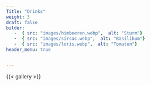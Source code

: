 ```yaml
---
Title: "Drinks"
weight: 3
draft: false
bilder: 
   -  { src: "images/himbeeren.webp",  alt: "Sturm"}
   -  { src: "images/sirsac.webp",  alt: "Basilikum"}
   -  { src: "images/loris.webp",  alt: "Tomaten"}
header_menu: true


---
```


{{< gallery  >}}
